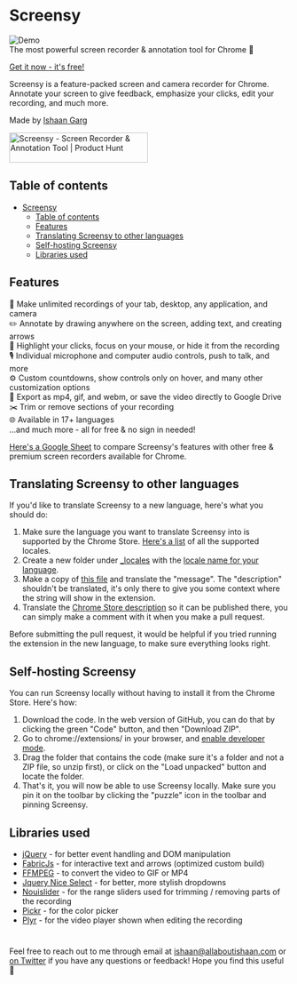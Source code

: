 # Screensy
![Demo](https://i.ytimg.com/vi/IOY01FIc0Nw/maxresdefault.jpg)
<br>
The most powerful screen recorder & annotation tool for Chrome 🎥

[Get it now - it's free!](https://chrome.google.com/webstore/detail/screensy-screen-recorder/kdabkldmfdgpcmgdmhbalcljffbfamia)

Screensy is a feature-packed screen and camera recorder for Chrome. Annotate your screen to give feedback, emphasize your clicks, edit your recording, and much more.

Made by [Ishaan Garg](https://twitter.com/allaboutishaan)

<a href="https://www.producthunt.com/posts/screensy?utm_source=badge-featured&utm_medium=badge&utm_souce=badge-screensy" target="_blank"><img src="https://api.producthunt.com/widgets/embed-image/v1/featured.svg?post_id=322725&theme=dark" alt="Screensy - Screen Recorder & Annotation Tool | Product Hunt" style="width: 250px; height: 54px;" width="250" height="54" /></a>

## Table of contents
- [Screensy](#screensy)
  - [Table of contents](#table-of-contents)
  - [Features](#features)
  - [Translating Screensy to other languages](#translating-screensy-to-other-languages)
  - [Self-hosting Screensy](#self-hosting-screensy)
  - [Libraries used](#libraries-used)

## Features
🎥 Make unlimited recordings of your tab, desktop, any application, and camera<br>
✏️ Annotate by drawing anywhere on the screen, adding text, and creating arrows<br>
👀 Highlight your clicks, focus on your mouse, or hide it from the recording<br>
🎙️ Individual microphone and computer audio controls, push to talk, and more<br>
⚙️ Custom countdowns, show controls only on hover, and many other customization options<br>
💾 Export as mp4, gif, and webm, or save the video directly to Google Drive<br>
✂️ Trim or remove sections of your recording<br>
🌐 Available in 17+ languages<br>
...and much more - all for free & no sign in needed!<br>

[Here's a Google Sheet](https://docs.google.com/spreadsheets/d/1M1QEM7xXvxi646dx7DbKdro87V05fg2HlaksdARzEIs/edit?usp=sharing) to compare Screensy's features with other free & premium screen recorders available for Chrome.

## Translating Screensy to other languages
If you'd like to translate Screensy to a new language, here's what you should do:

1. Make sure the language you want to translate Screensy into is supported by the Chrome Store. [Here's a list](https://developer.chrome.com/docs/webstore/i18n/#choosing-locales-to-support) of all the supported locales.
2. Create a new folder under [_locales](https://github.com/allaboutishaan/screensy/tree/master/_locales) with the [locale name for your language](https://developer.chrome.com/docs/webstore/i18n/#choosing-locales-to-support).
3. Make a copy of [this file](https://github.com/allaboutishaan/screensy/blob/master/_locales/en/messages.json) and translate the "message". The "description" shouldn't be translated, it's only there to give you some context where the string will show in the extension.
4. Translate the [Chrome Store description](https://chrome.google.com/webstore/detail/screensy-screen-recorder/kdabkldmfdgpcmgdmhbalcljffbfamia?hl=en&authuser=0) so it can be published there, you can simply make a comment with it when you make a pull request. 

Before submitting the pull request, it would be helpful if you tried running the extension in the new language, to make sure everything looks right.

## Self-hosting Screensy
You can run Screensy locally without having to install it from the Chrome Store. Here's how:

1. Download the code. In the web version of GitHub, you can do that by clicking the green "Code" button, and then "Download ZIP".
2. Go to chrome://extensions/ in your browser, and [enable developer mode](https://developer.chrome.com/docs/extensions/mv2/faq/#:~:text=You%20can%20start%20by%20turning,a%20packaged%20extension%2C%20and%20more.).
3. Drag the folder that contains the code (make sure it's a folder and not a ZIP file, so unzip first), or click on the "Load unpacked" button and locate the folder.
4. That's it, you will now be able to use Screensy locally. Make sure you pin it on the toolbar by clicking the "puzzle" icon in the toolbar and pinning Screensy.

## Libraries used

- [jQuery](https://jquery.com/) -  for better event handling and DOM manipulation
- [FabricJs](http://fabricjs.com/) -  for interactive text and arrows (optimized custom build)
- [FFMPEG](https://www.ffmpeg.org/) - to convert the video to GIF or MP4
- [Jquery Nice Select](https://hernansartorio.com/jquery-nice-select/) - for better, more stylish dropdowns
- [Nouislider](https://github.com/leongersen/noUiSlider) -  for the range sliders used for trimming / removing parts of the recording
- [Pickr](https://github.com/Simonwep/pickr) - for the color picker
- [Plyr](https://github.com/sampotts/plyr) - for the video player shown when editing the recording

#
 Feel free to reach out to me through email at ishaan@allaboutishaan.com or [on Twitter](https://twitter.com/allaboutishaan) if you have any questions or feedback! Hope you find this useful 💙
